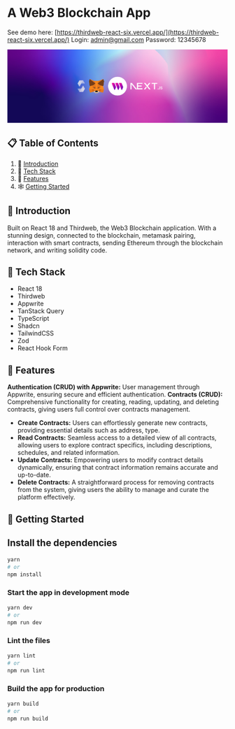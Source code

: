 # A Web3 Blockchain App

See demo here: [https://thirdweb-react-six.vercel.app/](https://thirdweb-react-six.vercel.app/)
Login: admin@gmail.com
Password: 12345678

![thirdweb-react](https://github.com/diamondskrt/thirdweb-react/blob/main/public/assets/images/cover.png?raw=true)

## 📋 <a name="table">Table of Contents</a>

1. 🤖 [Introduction](#introduction)
2. 🚀 [Tech Stack](#tech-stack)
3. 🚨 [Features](#features)
4. 🕸️ [Getting Started](#getting-started)

## <a name="introduction">🤖 Introduction</a>

Built on React 18 and Thirdweb, the Web3 Blockchain application. With a stunning design, connected to the blockchain, metamask pairing, interaction with smart contracts, sending Ethereum through the blockchain network, and writing solidity code.

## <a name="tech-stack">🚀 Tech Stack</a>

- React 18
- Thirdweb
- Appwrite
- TanStack Query
- TypeScript
- Shadcn
- TailwindCSS
- Zod
- React Hook Form

## <a name="features">🚨 Features</a>

**Authentication (CRUD) with Appwrite:** User management through Appwrite, ensuring secure and efficient authentication.
**Contracts (CRUD):** Comprehensive functionality for creating, reading, updating, and deleting contracts, giving users full control over contracts management.
- **Create Contracts:** Users can effortlessly generate new contracts, providing essential details such as address, type.
- **Read Contracts:** Seamless access to a detailed view of all contracts, allowing users to explore contract specifics, including descriptions, schedules, and related information.
- **Update Contracts:** Empowering users to modify contract details dynamically, ensuring that contract information remains accurate and up-to-date.
- **Delete Contracts:** A straightforward process for removing contracts from the system, giving users the ability to manage and curate the platform effectively.


## <a name="getting-started">🚨 Getting Started</a>

## Install the dependencies

```bash
yarn
# or
npm install
```

### Start the app in development mode

```bash
yarn dev
# or
npm run dev
```

### Lint the files

```bash
yarn lint
# or
npm run lint
```

### Build the app for production

```bash
yarn build
# or
npm run build
```
